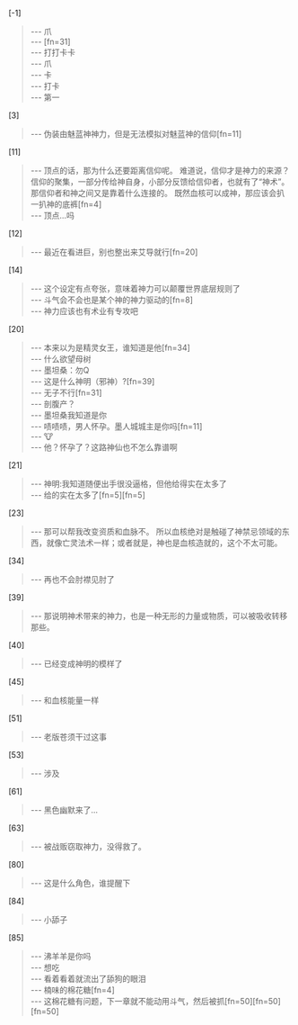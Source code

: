 
[-1] 
>--- 爪<br>
>--- [fn=31]<br>
>--- 打打卡卡<br>
>--- 爪<br>
>--- 卡<br>
>--- 打卡<br>
>--- 第一<br>

[3] 
>--- 伪装由魅蓝神神力，但是无法模拟对魅蓝神的信仰[fn=11]<br>

[11] 
>--- 顶点的话，那为什么还要距离信仰呢。
难道说，信仰才是神力的来源？
信仰的聚集，一部分传给神自身，小部分反馈给信仰者，也就有了“神术”。
那信仰者和神之间又是靠着什么连接的。
既然血核可以成神，那应该会扒一扒神的底裤[fn=4]<br>
>--- 顶点…吗<br>

[12] 
>--- 最近在看进巨，别也整出来艾导就行[fn=20]<br>

[14] 
>--- 这个设定有点夸张，意味着神力可以颠覆世界底层规则了<br>
>--- 斗气会不会也是某个神的神力驱动的[fn=8]<br>
>--- 神力应该也有术业有专攻吧<br>

[20] 
>--- 本来以为是精灵女王，谁知道是他[fn=34]<br>
>--- 什么欲望母树<br>
>--- 墨坦桑：勿Q<br>
>--- 这是什么神明（邪神）?[fn=39]<br>
>--- 无子不行[fn=31]<br>
>--- 剖腹产？<br>
>--- 墨坦桑我知道是你<br>
>--- 啧啧啧，男人怀孕。墨人城城主是你吗[fn=11]<br>
>--- 🐮<br>
>--- 他？怀孕了？这路神仙也不怎么靠谱啊<br>

[21] 
>--- 神明:我知道随便出手很没逼格，但他给得实在太多了<br>
>--- 给的实在太多了[fn=5][fn=5]<br>

[23] 
>--- 那可以帮我改变资质和血脉不。
所以血核绝对是触碰了神禁忌领域的东西，就像亡灵法术一样；或者就是，神也是血核造就的，这个不太可能。<br>

[34] 
>--- 再也不会肘襟见肘了<br>

[39] 
>--- 那说明神术带来的神力，也是一种无形的力量或物质，可以被吸收转移那些。<br>

[40] 
>--- 已经变成神明的模样了<br>

[45] 
>--- 和血核能量一样<br>

[51] 
>--- 老版苍须干过这事<br>

[53] 
>--- 涉及<br>

[61] 
>--- 黑色幽默来了…<br>

[63] 
>--- 被战贩窃取神力，没得救了。<br>

[80] 
>--- 这是什么角色，谁提醒下<br>

[84] 
>--- 小舔子<br>

[85] 
>--- 沸羊羊是你吗<br>
>--- 想吃<br>
>--- 看着看着就流出了舔狗的眼泪<br>
>--- 楠味的棉花糖[fn=4]<br>
>--- 这棉花糖有问题，下一章就不能动用斗气，然后被抓[fn=50][fn=50][fn=50]<br>

